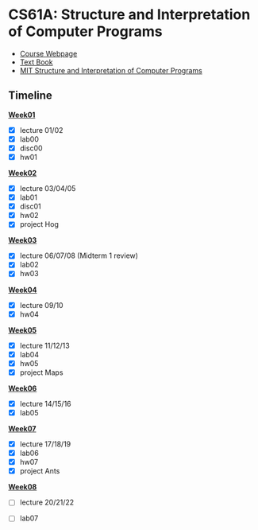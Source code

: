 # CS61A: Structure and Interpretation of Computer Programs
 - [Course Webpage](https://inst.eecs.berkeley.edu/~cs61a/fa18/)
 - [Text Book](http://composingprograms.com/)
 - [MIT Structure and Interpretation of Computer Programs](https://web.mit.edu/6.001/6.037/sicp.pdf)
 
 ## Timeline
 **[Week01](https://github.com/sscheng25/CS61A/tree/main/week01)**
  - [x] lecture 01/02
  - [x] lab00
  - [x] disc00
  - [x] hw01
 
 **[Week02](https://github.com/sscheng25/CS61A/tree/main/week02)**
  - [x] lecture 03/04/05
  - [x] lab01
  - [x] disc01
  - [x] hw02
  - [x] project Hog

 **[Week03](https://github.com/sscheng25/CS61A/tree/main/week03)**
  - [x] lecture 06/07/08 (Midterm 1 review)
  - [x] lab02
  - [x] hw03

 **[Week04](https://github.com/sscheng25/CS61A/tree/main/week04)**
  - [x] lecture 09/10
  - [x] hw04

 **[Week05](https://github.com/sscheng25/CS61A/tree/main/week05)**
  - [x] lecture 11/12/13
  - [x] lab04
  - [x] hw05
  - [x] project Maps

 **[Week06](https://github.com/sscheng25/CS61A/tree/main/week06)**
  - [x] lecture 14/15/16
  - [x] lab05

 **[Week07](https://github.com/sscheng25/CS61A/tree/main/week07)**
  - [x] lecture 17/18/19
  - [x] lab06
  - [x] hw07
  - [x] project Ants

 **[Week08](https://github.com/sscheng25/CS61A/tree/main/week08)**
  - [ ] lecture 20/21/22
  - [ ] lab07


